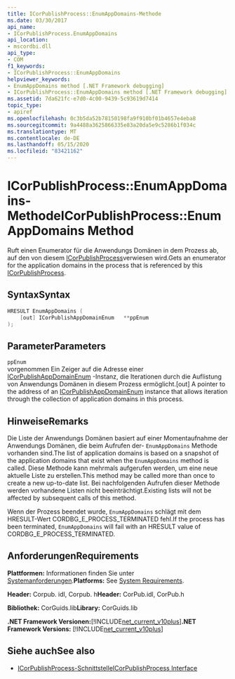 ```yaml
---
title: ICorPublishProcess::EnumAppDomains-Methode
ms.date: 03/30/2017
api_name:
- ICorPublishProcess.EnumAppDomains
api_location:
- mscordbi.dll
api_type:
- COM
f1_keywords:
- ICorPublishProcess::EnumAppDomains
helpviewer_keywords:
- EnumAppDomains method [.NET Framework debugging]
- ICorPublishProcess::EnumAppDomains method [.NET Framework debugging]
ms.assetid: 7da621fc-e7d0-4c00-9439-5c93619d7414
topic_type:
- apiref
ms.openlocfilehash: 0c3b5da52b78150198fa9f910bf01b4657e4eba8
ms.sourcegitcommit: 9a4488a3625866335e83a20da5e9c5286b1f034c
ms.translationtype: MT
ms.contentlocale: de-DE
ms.lasthandoff: 05/15/2020
ms.locfileid: "83421162"
---
```

# <a name="icorpublishprocessenumappdomains-method"></a><span data-ttu-id="a0753-102">ICorPublishProcess::EnumAppDomains-Methode</span><span class="sxs-lookup"><span data-stu-id="a0753-102">ICorPublishProcess::EnumAppDomains Method</span></span>
<span data-ttu-id="a0753-103">Ruft einen Enumerator für die Anwendungs Domänen in dem Prozess ab, auf den von diesem [ICorPublishProcess](icorpublishprocess-interface.md)verwiesen wird.</span><span class="sxs-lookup"><span data-stu-id="a0753-103">Gets an enumerator for the application domains in the process that is referenced by this [ICorPublishProcess](icorpublishprocess-interface.md).</span></span>  
  
## <a name="syntax"></a><span data-ttu-id="a0753-104">Syntax</span><span class="sxs-lookup"><span data-stu-id="a0753-104">Syntax</span></span>  
  
```cpp  
HRESULT EnumAppDomains (  
    [out] ICorPublishAppDomainEnum   **ppEnum  
);  
```  
  
## <a name="parameters"></a><span data-ttu-id="a0753-105">Parameter</span><span class="sxs-lookup"><span data-stu-id="a0753-105">Parameters</span></span>  
 `ppEnum`  
 <span data-ttu-id="a0753-106">vorgenommen Ein Zeiger auf die Adresse einer [ICorPublishAppDomainEnum](icorpublishappdomainenum-interface.md) -Instanz, die Iterationen durch die Auflistung von Anwendungs Domänen in diesem Prozess ermöglicht.</span><span class="sxs-lookup"><span data-stu-id="a0753-106">[out] A pointer to the address of an [ICorPublishAppDomainEnum](icorpublishappdomainenum-interface.md) instance that allows iteration through the collection of application domains in this process.</span></span>  
  
## <a name="remarks"></a><span data-ttu-id="a0753-107">Hinweise</span><span class="sxs-lookup"><span data-stu-id="a0753-107">Remarks</span></span>  
 <span data-ttu-id="a0753-108">Die Liste der Anwendungs Domänen basiert auf einer Momentaufnahme der Anwendungs Domänen, die beim Aufrufen der- `EnumAppDomains` Methode vorhanden sind.</span><span class="sxs-lookup"><span data-stu-id="a0753-108">The list of application domains is based on a snapshot of the application domains that exist when the `EnumAppDomains` method is called.</span></span> <span data-ttu-id="a0753-109">Diese Methode kann mehrmals aufgerufen werden, um eine neue aktuelle Liste zu erstellen.</span><span class="sxs-lookup"><span data-stu-id="a0753-109">This method may be called more than once to create a new up-to-date list.</span></span> <span data-ttu-id="a0753-110">Bei nachfolgenden Aufrufen dieser Methode werden vorhandene Listen nicht beeinträchtigt.</span><span class="sxs-lookup"><span data-stu-id="a0753-110">Existing lists will not be affected by subsequent calls of this method.</span></span>  
  
 <span data-ttu-id="a0753-111">Wenn der Prozess beendet wurde, `EnumAppDomains` schlägt mit dem HRESULT-Wert CORDBG_E_PROCESS_TERMINATED fehl.</span><span class="sxs-lookup"><span data-stu-id="a0753-111">If the process has been terminated, `EnumAppDomains` will fail with an HRESULT value of CORDBG_E_PROCESS_TERMINATED.</span></span>  
  
## <a name="requirements"></a><span data-ttu-id="a0753-112">Anforderungen</span><span class="sxs-lookup"><span data-stu-id="a0753-112">Requirements</span></span>  
 <span data-ttu-id="a0753-113">**Plattformen:** Informationen finden Sie unter [Systemanforderungen](../../get-started/system-requirements.md).</span><span class="sxs-lookup"><span data-stu-id="a0753-113">**Platforms:** See [System Requirements](../../get-started/system-requirements.md).</span></span>  
  
 <span data-ttu-id="a0753-114">**Header:** Corpub. idl, Corpub. h</span><span class="sxs-lookup"><span data-stu-id="a0753-114">**Header:** CorPub.idl, CorPub.h</span></span>  
  
 <span data-ttu-id="a0753-115">**Bibliothek:** CorGuids.lib</span><span class="sxs-lookup"><span data-stu-id="a0753-115">**Library:** CorGuids.lib</span></span>  
  
 <span data-ttu-id="a0753-116">**.NET Framework Versionen:**[!INCLUDE[net_current_v10plus](../../../../includes/net-current-v10plus-md.md)]</span><span class="sxs-lookup"><span data-stu-id="a0753-116">**.NET Framework Versions:** [!INCLUDE[net_current_v10plus](../../../../includes/net-current-v10plus-md.md)]</span></span>  
  
## <a name="see-also"></a><span data-ttu-id="a0753-117">Siehe auch</span><span class="sxs-lookup"><span data-stu-id="a0753-117">See also</span></span>

- [<span data-ttu-id="a0753-118">ICorPublishProcess-Schnittstelle</span><span class="sxs-lookup"><span data-stu-id="a0753-118">ICorPublishProcess Interface</span></span>](icorpublishprocess-interface.md)
